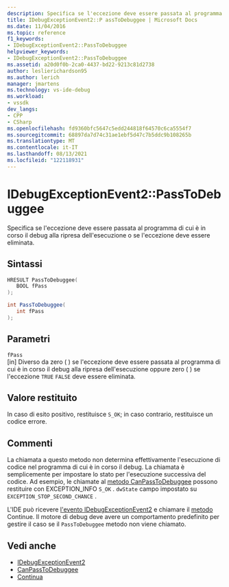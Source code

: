 ```yaml
---
description: Specifica se l'eccezione deve essere passata al programma di cui è in corso il debug alla ripresa dell'esecuzione o se l'eccezione deve essere eliminata.
title: IDebugExceptionEvent2::P assToDebuggee | Microsoft Docs
ms.date: 11/04/2016
ms.topic: reference
f1_keywords:
- IDebugExceptionEvent2::PassToDebuggee
helpviewer_keywords:
- IDebugExceptionEvent2::PassToDebuggee
ms.assetid: a20d0f0b-2ca0-4437-bd22-9213c81d2738
author: leslierichardson95
ms.author: lerich
manager: jmartens
ms.technology: vs-ide-debug
ms.workload:
- vssdk
dev_langs:
- CPP
- CSharp
ms.openlocfilehash: fd9360bfc5647c5edd244818f64570c6ca5554f7
ms.sourcegitcommit: 68897da7d74c31ae1ebf5d47c7b5ddc9b108265b
ms.translationtype: MT
ms.contentlocale: it-IT
ms.lasthandoff: 08/13/2021
ms.locfileid: "122118931"
---
```

# <a name="idebugexceptionevent2passtodebuggee"></a>IDebugExceptionEvent2::PassToDebuggee
Specifica se l'eccezione deve essere passata al programma di cui è in corso il debug alla ripresa dell'esecuzione o se l'eccezione deve essere eliminata.

## <a name="syntax"></a>Sintassi

```cpp
HRESULT PassToDebuggee(
   BOOL fPass
);
```

```csharp
int PassToDebuggee(
   int fPass
);
```

## <a name="parameters"></a>Parametri
`fPass`\
[in] Diverso da zero ( ) se l'eccezione deve essere passata al programma di cui è in corso il debug alla ripresa dell'esecuzione oppure zero ( ) se l'eccezione `TRUE` `FALSE` deve essere eliminata.

## <a name="return-value"></a>Valore restituito
 In caso di esito positivo, restituisce `S_OK`; in caso contrario, restituisce un codice errore.

## <a name="remarks"></a>Commenti
 La chiamata a questo metodo non determina effettivamente l'esecuzione di codice nel programma di cui è in corso il debug. La chiamata è semplicemente per impostare lo stato per l'esecuzione successiva del codice. Ad esempio, le chiamate al [metodo CanPassToDebuggee](../../../extensibility/debugger/reference/idebugexceptionevent2-canpasstodebuggee.md) possono restituire con EXCEPTION_INFO `S_OK` . [](../../../extensibility/debugger/reference/exception-info.md)`dwState` campo impostato su `EXCEPTION_STOP_SECOND_CHANCE` .

 L'IDE può ricevere [l'evento IDebugExceptionEvent2](../../../extensibility/debugger/reference/idebugexceptionevent2.md) e chiamare il [metodo](../../../extensibility/debugger/reference/idebugprogram2-continue.md) Continue. Il motore di debug deve avere un comportamento predefinito per gestire il caso se il `PassToDebuggee` metodo non viene chiamato.

## <a name="see-also"></a>Vedi anche
- [IDebugExceptionEvent2](../../../extensibility/debugger/reference/idebugexceptionevent2.md)
- [CanPassToDebuggee](../../../extensibility/debugger/reference/idebugexceptionevent2-canpasstodebuggee.md)
- [Continua](../../../extensibility/debugger/reference/idebugprogram2-continue.md)
